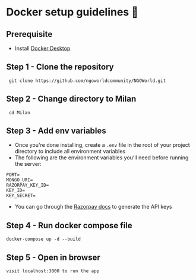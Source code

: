 
# Docker setup guidelines 🚀

## Prerequisite

- Install [Docker Desktop](https://docs.docker.com/get-docker/)

## Step 1 - Clone the repository

```
 git clone https://github.com/ngoworldcommunity/NGOWorld.git
```

## Step 2 - Change directory to Milan

```
 cd Milan
```

## Step 3 - Add env variables

- Once you're done installing, create a `.env` file in the root of your project directory to include all environment variables
- The following are the environment variables you'll need before running the server:
```
PORT=
MONGO_URI=
RAZORPAY_KEY_ID=
KEY_ID=
KEY_SECRET=
```
- You can go through the <a href="https://razorpay.com/docs/api" target="_blank">Razorpay docs</a> to generate the API keys

## Step 4 - Run docker compose file

```
docker-compose up -d --build
```

## Step 5 - Open in browser

`visit localhost:3000 to run the app`


